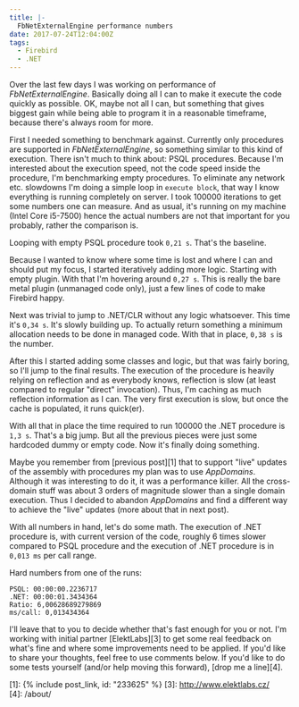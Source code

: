 ```yaml
---
title: |-
  FbNetExternalEngine performance numbers
date: 2017-07-24T12:04:00Z
tags:
  - Firebird
  - .NET
---
```

Over the last few days I was working on performance of _FbNetExternalEngine_. Basically doing all I can to make it execute the code quickly as possible. OK, maybe not all I can, but something that gives biggest gain while being able to program it in a reasonable timeframe, because there's always room for more.

<!-- excerpt -->

First I needed something to benchmark against. Currently only procedures are supported in _FbNetExternalEngine_, so something similar to this kind of execution. There isn't much to think about: PSQL procedures. Because I'm interested about the execution speed, not the code speed inside the procedure, I'm benchmarking empty procedures. To eliminate any network etc. slowdowns I'm doing a simple loop in `execute block`, that way I know everything is running completely on server. I took 100000 iterations to get some numbers one can measure. And as usual, it's running on my machine (Intel Core i5-7500) hence the actual numbers are not that important for you probably, rather the comparison is. 

Looping with empty PSQL procedure took `0,21 s`. That's the baseline.

Because I wanted to know where some time is lost and where I can and should put my focus, I started iteratively adding more logic. Starting with empty plugin. With that I'm hovering around `0,27 s`. This is really the bare metal plugin (unmanaged code only), just a few lines of code to make Firebird happy.

Next was trivial to jump to .NET/CLR without any logic whatsoever. This time it's `0,34 s`. It's slowly building up. To actually return something a minimum allocation needs to be done in managed code. With that in place, `0,38 s` is the number.

After this I started adding some classes and logic, but that was fairly boring, so I'll jump to the final results. The execution of the procedure is heavily relying on reflection and as everybody knows, reflection is slow (at least compared to regular "direct" invocation). Thus, I'm caching as much reflection information as I can. The very first execution is slow, but once the cache is populated, it runs quick(er). 

With all that in place the time required to run 100000 the .NET procedure is `1,3 s`. That's a big jump. But all the previous pieces were just some hardcoded dummy or empty code. Now it's finally doing something.

Maybe you remember from [previous post][1] that to support "live" updates of the assembly with procedures my plan was to use _AppDomains_. Although it was interesting to do it, it was a performance killer. All the cross-domain stuff was about 3 orders of magnitude slower than a single domain execution. Thus I decided to abandon _AppDomains_ and find a different way to achieve the "live" updates (more about that in next post). 

With all numbers in hand, let's do some math. The execution of .NET procedure is, with current version of the code, roughly 6 times slower compared to PSQL procedure and the execution of .NET procedure is in `0,013 ms` per call range.

Hard numbers from one of the runs:

```text
PSQL: 00:00:00.2236717
.NET: 00:00:01.3434364
Ratio: 6,00628689279869
ms/call: 0,013434364
```

I'll leave that to you to decide whether that's fast enough for you or not. I'm working with initial partner [ElektLabs][3] to get some real feedback on what's fine and where some improvements need to be applied. If you'd like to share your thoughts, feel free to use comments below. If you'd like to do some tests yourself (and/or help moving this forward), [drop me a line][4].  

[1]: {% include post_link, id: "233625" %}
[3]: http://www.elektlabs.cz/    
[4]: /about/